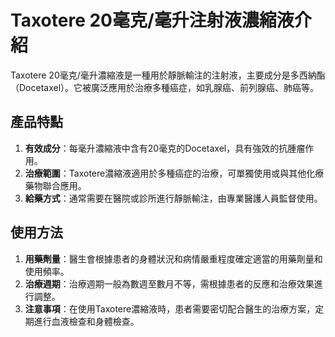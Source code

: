 # Taxotere 20毫克/毫升注射液濃縮液介紹
Taxotere 20毫克/毫升濃縮液是一種用於靜脈輸注的注射液，主要成分是多西納酯（Docetaxel）。它被廣泛應用於治療多種癌症，如乳腺癌、前列腺癌、肺癌等。
## 產品特點
1. **有效成分**：每毫升濃縮液中含有20毫克的Docetaxel，具有強效的抗腫瘤作用。
2. **治療範圍**：Taxotere濃縮液適用於多種癌症的治療，可單獨使用或與其他化療藥物聯合應用。
3. **給藥方式**：通常需要在醫院或診所進行靜脈輸注，由專業醫護人員監督使用。
## 使用方法
1. **用藥劑量**：醫生會根據患者的身體狀況和病情嚴重程度確定適當的用藥劑量和使用頻率。
2. **治療週期**：治療週期一般為數週至數月不等，需根據患者的反應和治療效果進行調整。
3. **注意事項**：在使用Taxotere濃縮液時，患者需要密切配合醫生的治療方案，定期進行血液檢查和身體檢查。
